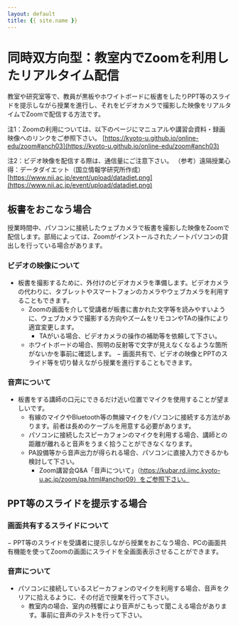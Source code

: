 ```yaml
---
layout: default
title: {{ site.name }}
---
```

# 同時双方向型：教室内でZoomを利用したリアルタイム配信

教室や研究室等で、教員が黒板やホワイトボードに板書をしたりPPT等のスライドを提示しながら授業を進行し、それをビデオカメラで撮影した映像をリアルタイムでZoomで配信する方法です。

注1：Zoomの利用については、以下のページにマニュアルや講習会資料・録画映像へのリンクをご参照下さい。
[https://kyoto-u.github.io/online-edu/zoom#anch03](https://kyoto-u.github.io/online-edu/zoom#anch03)

注2：ビデオ映像を配信する際は、通信量にご注意下さい。
（参考）遠隔授業心得：データダイエット（国立情報学研究所作成）
[https://www.nii.ac.jp/event/upload/datadiet.png](https://www.nii.ac.jp/event/upload/datadiet.png)

## 板書をおこなう場合

授業時間中、パソコンに接続したウェブカメラで板書を撮影した映像をZoomで配信します。部局によっては、Zoomがインストールされたノートパソコンの貸出しを行っている場合があります。

### ビデオの映像について
- 板書を撮影するために、外付けのビデオカメラを準備します。ビデオカメラの代わりに、タブレットやスマートフォンのカメラやウェブカメラを利用することもできます。
  - Zoomの画面を介して受講者が板書に書かれた文字等を読みやすいように、ウェブカメラで撮影する方向やズームをリモコンやTAの操作により適宜変更します。
    - TAがいる場合、ビデオカメラの操作の補助等を依頼して下さい。
  - ホワイトボードの場合、照明の反射等で文字が見えなくなるような箇所がないかを事前に確認します。
− 画面共有で、ビデオの映像とPPTのスライド等を切り替えながら授業を進行することもできます。
### 音声について
- 板書をする講師の口元にできるだけ近い位置でマイクを使用することが望ましいです。
  - 有線のマイクやBluetooth等の無線マイクをパソコンに接続する方法があります。前者は長めのケーブルを用意する必要があります。
  - パソコンに接続したスピーカフォンのマイクを利用する場合、講師との距離が離れると音声をうまく拾うことができなくなります。
  - PA設備等から音声出力が得られる場合、パソコンに直接入力できるかも検討して下さい。
    - Zoom講習会Q&A「音声について」（https://kubar.rd.iimc.kyoto-u.ac.jp/zoom/qa.html#anchor09）をご参照下さい。

## PPT等のスライドを提示する場合

### 画面共有するスライドについて
− PPT等のスライドを受講者に提示しながら授業をおこなう場合、PCの画面共有機能を使ってZoomの画面にスライドを全画面表示させることができます。
### 音声について
- パソコンに接続しているスピーカフォンのマイクを利用する場合、音声をクリアに拾えるように、その付近で授業を行って下さい。
  - 教室内の場合、室内の残響により音声がこもって聞こえる場合があります。事前に音声のテストを行って下さい。
